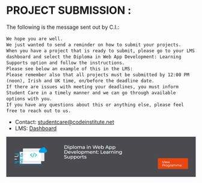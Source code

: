# PROJECT SUBMISSION :

The following is the message sent out by C.I.:

```
We hope you are well.
We just wanted to send a reminder on how to submit your projects.
When you have a project that is ready to submit, please go to your LMS dashboard and select the Diploma in Web App Development: Learning Supports option and follow the instructions.
Please see below an example of this in the LMS:
Please remember also that all projects must be submitted by 12:00 PM (noon), Irish and UK time, on/before the deadline date.
If there are issues with meeting your deadlines, you must inform Student Care in a timely manner and we can go through available options with you.
If you have any questions about this or anything else, please feel free to reach out to us.
```

- Contact: studentcare@codeinstitute.net
- LMS: [Dashboard](https://learn.codeinstitute.net/dashboard)

![Where to click](learningSupports.png)
